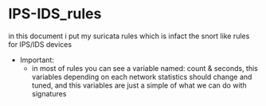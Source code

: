 # IPS-IDS_rules
in this document i put my suricata rules which is infact the snort like rules for IPS/IDS devices


+ Important:
  + in most of rules you can see a variable named: count & seconds, this variables depending on each network statistics should change and tuned, and this variables are just a simple of what we can do with signatures
